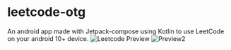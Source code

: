 # leetcode-otg
An android app made with Jetpack-compose using Kotlin to use LeetCode on your android 10+ device.
![Leetcode Preview](https://github.com/DebojitDas2003/leetcode-otg/assets/119345941/280968b3-750a-4b11-9a2a-25b20148f43b) ![Preview2](https://github.com/DebojitDas2003/leetcode-otg/assets/119345941/53c60e93-50bb-420c-aa06-55ac877bfab7)
